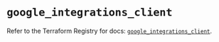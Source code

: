 # `google_integrations_client`

Refer to the Terraform Registry for docs: [`google_integrations_client`](https://registry.terraform.io/providers/hashicorp/google/6.19.0/docs/resources/integrations_client).
